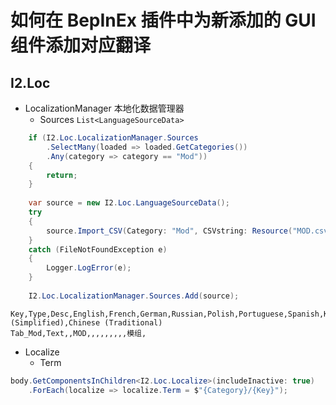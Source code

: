 # 如何在 BepInEx 插件中为新添加的 GUI 组件添加对应翻译

## I2.Loc

- LocalizationManager 本地化数据管理器
  * Sources `List<LanguageSourceData>`

```csharp
    if (I2.Loc.LocalizationManager.Sources
        .SelectMany(loaded => loaded.GetCategories())
        .Any(category => category == "Mod"))
    {
        return;
    }
    
    var source = new I2.Loc.LanguageSourceData();
    try
    {
        source.Import_CSV(Category: "Mod", CSVstring: Resource("MOD.csv"));
    }
    catch (FileNotFoundException e)
    {
        Logger.LogError(e);
    }
    
    I2.Loc.LocalizationManager.Sources.Add(source);
```

```csv
Key,Type,Desc,English,French,German,Russian,Polish,Portuguese,Spanish,Korean,Japanese,Chinese (Simplified),Chinese (Traditional)
Tab_Mod,Text,,MOD,,,,,,,,,模组,
```

- Localize
  * Term

```csharp
body.GetComponentsInChildren<I2.Loc.Localize>(includeInactive: true)
    .ForEach(localize => localize.Term = $"{Category}/{Key}");
```
